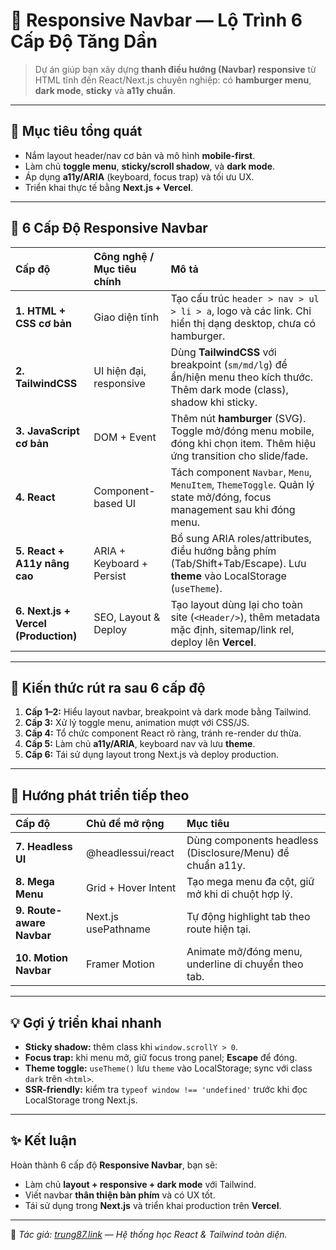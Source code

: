 # 🧭 Responsive Navbar — Lộ Trình 6 Cấp Độ Tăng Dần

> Dự án giúp bạn xây dựng **thanh điều hướng (Navbar) responsive** từ HTML tĩnh đến React/Next.js chuyên nghiệp: có **hamburger menu**, **dark mode**, **sticky** và **a11y chuẩn**.

---

## 🎯 Mục tiêu tổng quát

- Nắm layout header/nav cơ bản và mô hình **mobile-first**.  
- Làm chủ **toggle menu**, **sticky/scroll shadow**, và **dark mode**.  
- Áp dụng **a11y/ARIA** (keyboard, focus trap) và tối ưu UX.  
- Triển khai thực tế bằng **Next.js + Vercel**.

---

## 🧩 6 Cấp Độ Responsive Navbar

| Cấp độ | Công nghệ / Mục tiêu chính | Mô tả |
| :-- | :-- | :-- |
| **1. HTML + CSS cơ bản** | Giao diện tĩnh | Tạo cấu trúc `header > nav > ul > li > a`, logo và các link. Chỉ hiển thị dạng desktop, chưa có hamburger. |
| **2. TailwindCSS** | UI hiện đại, responsive | Dùng **TailwindCSS** với breakpoint (`sm/md/lg`) để ẩn/hiện menu theo kích thước. Thêm dark mode (class), shadow khi sticky. |
| **3. JavaScript cơ bản** | DOM + Event | Thêm nút **hamburger** (SVG). Toggle mở/đóng menu mobile, đóng khi chọn item. Thêm hiệu ứng transition cho slide/fade. |
| **4. React** | Component-based UI | Tách component `Navbar`, `Menu`, `MenuItem`, `ThemeToggle`. Quản lý state mở/đóng, focus management sau khi đóng menu. |
| **5. React + A11y nâng cao** | ARIA + Keyboard + Persist | Bổ sung ARIA roles/attributes, điều hướng bằng phím (Tab/Shift+Tab/Escape). Lưu **theme** vào LocalStorage (`useTheme`). |
| **6. Next.js + Vercel (Production)** | SEO, Layout & Deploy | Tạo layout dùng lại cho toàn site (`<Header/>`), thêm metadata mặc định, sitemap/link rel, deploy lên **Vercel**. |

---

## 🧠 Kiến thức rút ra sau 6 cấp độ

1. **Cấp 1–2:** Hiểu layout navbar, breakpoint và dark mode bằng Tailwind.  
2. **Cấp 3:** Xử lý toggle menu, animation mượt với CSS/JS.  
3. **Cấp 4:** Tổ chức component React rõ ràng, tránh re-render dư thừa.  
4. **Cấp 5:** Làm chủ **a11y/ARIA**, keyboard nav và lưu **theme**.  
5. **Cấp 6:** Tái sử dụng layout trong Next.js và deploy production.

---

## 🚀 Hướng phát triển tiếp theo

| Cấp độ | Chủ đề mở rộng | Mục tiêu |
| :-- | :-- | :-- |
| **7. Headless UI** | @headlessui/react | Dùng components headless (Disclosure/Menu) để chuẩn a11y. |
| **8. Mega Menu** | Grid + Hover Intent | Tạo mega menu đa cột, giữ mở khi di chuột hợp lý. |
| **9. Route-aware Navbar** | Next.js usePathname | Tự động highlight tab theo route hiện tại. |
| **10. Motion Navbar** | Framer Motion | Animate mở/đóng menu, underline di chuyển theo tab. |

---

## 💡 Gợi ý triển khai nhanh

- **Sticky shadow:** thêm class khi `window.scrollY > 0`.  
- **Focus trap:** khi menu mở, giữ focus trong panel; **Escape** để đóng.  
- **Theme toggle:** `useTheme()` lưu `theme` vào LocalStorage; sync với class `dark` trên `<html>`.  
- **SSR-friendly:** kiểm tra `typeof window !== 'undefined'` trước khi đọc LocalStorage trong Next.js.

---

## ✨ Kết luận

Hoàn thành 6 cấp độ **Responsive Navbar**, bạn sẽ:

- Làm chủ **layout + responsive + dark mode** với Tailwind.  
- Viết navbar **thân thiện bàn phím** và có UX tốt.  
- Tái sử dụng trong **Next.js** và triển khai production trên **Vercel**.

---

📌 _Tác giả: [trung87.link](https://trung87.link) — Hệ thống học React & Tailwind toàn diện._
